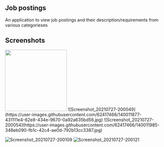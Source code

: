 ## Job postings 
An application to view job postings and their description/requirements from various categorieses 

## Screenshots 

<img src="https://user-images.githubusercontent.com/62417466/140011850-8508ebbe-5757-495e-a51b-11b1069e1e6f.jpg" width="200" height="200"> 
 ![Screenshot_20210727-200049](https://user-images.githubusercontent.com/62417466/140011877-431111e4-62e8-434e-9670-0a92a635bd56.jpg) ![Screenshot_20210727-200054](https://user-images.githubusercontent.com/62417466/140011985-348eb090-fb1c-42c4-ae0d-792b13cc3387.jpg)


![Screenshot_20210727-200109](https://user-images.githubusercontent.com/62417466/140012021-fa09edc6-5c76-48cb-b810-1f2e9a5a0c5f.jpg)
![Screenshot_20210727-200121](https://user-images.githubusercontent.com/62417466/140012045-321b92de-e200-4729-ab49-f1a56bc26d95.jpg)
